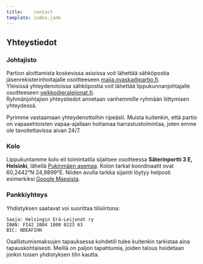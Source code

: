```yaml
---
title:    contact
template: index.jade
---
```


## Yhteystiedot

### Johtajisto

Partion aloittamista koskevissa asioissa voit lähettää sähköpostia jäsenrekisterinhoitajalle osoitteeseen <a style="white-space: nowrap" href="mailto:maija.ovaska@partio.fi">maija.ovaska@partio.fi</a>.<br> 
Yleisissä yhteydenotoissa sähköpostia voit lähettää lippukunnanjohtajalle osoitteeseen <a style="white-space: nowrap" href="mailto:veikko@eraleijonat.fi">veikko@eraleijonat.fi</a>.<br>
Ryhmänjohtajien yhteystiedot annetaan vanhemmille ryhmään liittymisen yhteydessä.

Pyrimme vastaamaan yhteydenottoihin ripeästi. Muista kuitenkin, että partio on vapaaehtoisten vapaa-ajallaan hoitamaa harrastustoimintaa, joten emme ole tavoitettavissa aivan 24/7.

### Kolo

Lippukuntamme kolo eli toimintatila sijaitsee osoitteessa **Säterinportti 3 E, Helsinki**, lähellä [Pukinmäen asemaa](https://www.junat.net/pukinmaki). Kolon tarkat koordinaatit ovat 60,2442°N 24,9899°E. Niiden avulla tarkka sijainti löytyy helposti esimerkiksi [Google Mapsista](http://maps.google.fi/?q=60.2442,+24.9899).

### Pankkiyhteys

Yhdistyksen saatavat voi suorittaa tilisiirtona:

```
Saaja: Helsingin Erä-Leijonat ry
IBAN: FI42 2084 1800 0223 63
BIC: NDEAFIHH
```

Osallistumismaksujen tapauksessa kohdetili tulee kuitenkin tarkistaa aina tapauskohtaisesti. Meillä on paljon tapahtumia, joiden talous hoidetaan jonkin toisen yhdistyksen tilin kautta.
